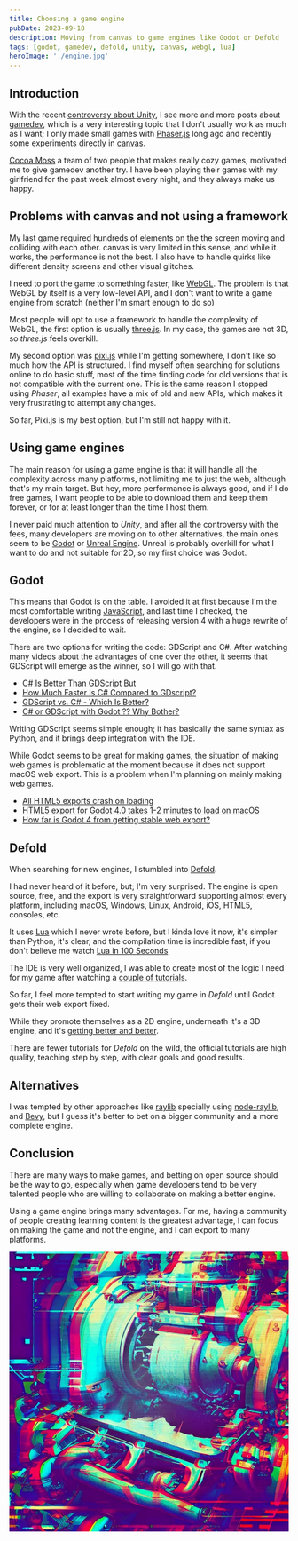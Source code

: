 ```yaml
---
title: Choosing a game engine
pubDate: 2023-09-18
description: Moving from canvas to game engines like Godot or Defold
tags: [godot, gamedev, defold, unity, canvas, webgl, lua]
heroImage: './engine.jpg'
---
```


## Introduction

With the recent [controversy about Unity](https://news.ycombinator.com/item?id=37486431), I see more and more posts about [gamedev](/tags/gamedev), which is a very interesting topic that I don't usually work as much as I want; I only made small games with [Phaser.js](https://phaser.io/) long ago and recently some experiments directly in [canvas](https://developer.mozilla.org/en-US/docs/Web/API/Canvas_API).

[Cocoa Moss](https://cocoamoss.com/) a team of two people that makes really cozy games, motivated me to give gamedev another try. I have been playing their games with my girlfriend for the past week almost every night, and they always make us happy.

## Problems with canvas and not using a framework

My last game required hundreds of elements on the the screen moving and colliding with each other. canvas is very limited in this sense, and while it works, the performance is not the best. I also have to handle quirks like different density screens and other visual glitches.

I need to port the game to something faster, like [WebGL](https://en.wikipedia.org/wiki/WebGL). The problem is that WebGL by itself is a very low-level API, and I don't want to write a game engine from scratch (neither I'm smart enough to do so)

Most people will opt to use a framework to handle the complexity of WebGL, the first option is usually [three.js](https://threejs.org/). In my case, the games are not 3D, so *three.js* feels overkill.

My second option was [pixi.js](https://pixijs.com/) while I'm getting somewhere, I don't like so much how the API is structured. I find myself often searching for solutions online to do basic stuff, most of the time finding code for old versions that is not compatible with the current one. This is the same reason I stopped using *Phaser*, all examples have a mix of old and new APIs, which makes it very frustrating to attempt any changes.

So far, Pixi.js is my best option, but I'm still not happy with it.

## Using game engines


The main reason for using a game engine is that it will handle all the complexity across many platforms, not limiting me to just the web, although that's my main target. But hey, more performance is always good, and if I do free games, I want people to be able to download them and keep them forever, or for at least longer than the time I host them.

I never paid much attention to *Unity*, and after all the controversy with the fees,  many developers are moving on to other alternatives, the main ones seem to be [Godot](https://godotengine.org/) or [Unreal Engine](https://www.unrealengine.com/). Unreal is probably overkill for what I want to do and not suitable for 2D, so my first choice was Godot.

## Godot

This means that Godot is on the table. I avoided it at first because I'm the most comfortable writing [JavaScript](/tags/javascript), and last time I checked, the developers were in the process of releasing version 4 with a huge rewrite of the engine, so I decided to wait.

There are two options for writing the code: GDScript and C#. After watching many videos about the advantages of one over the other, it seems that GDScript will emerge as the winner, so I will go with that.

- [C# Is Better Than GDScript But](https://www.youtube.com/watch?v=S2tTEPHIS1I)
- [How Much Faster Is C# Compared to GDscript?](https://www.youtube.com/watch?v=xM-HL0RU_ho)
- [GDScript vs. C# - Which Is Better? ](https://www.youtube.com/watch?v=ZF-IunpetMg)
- [C# or GDScript with Godot ?? Why Bother?](https://www.youtube.com/watch?v=g19dUmKTAfI)

Writing GDScript seems simple enough; it has basically the same syntax as Python, and it brings deep integration with the IDE.

While Godot seems to be great for making games, the situation of making web games is problematic at the moment because it does not support macOS web export. This is a problem when I'm planning on mainly making web games.

- [All HTML5 exports crash on loading](https://github.com/godotengine/godot/issues/67949)
- [HTML5 export for Godot 4.0 takes 1-2 minutes to load on macOS](https://github.com/godotengine/godot/issues/70691)
- [How far is Godot 4 from getting stable web export?](https://www.reddit.com/r/godot/comments/141l9bm/how_far_is_godot_4_from_getting_stable_web_export/)

## Defold

When searching for new engines, I stumbled into [Defold](https://defold.com/).

I had never heard of it before, but; I'm very surprised. The engine is open source, free, and the export is very straightforward supporting almost every platform, including macOS, Windows, Linux, Android, iOS, HTML5, consoles, etc.

It uses [Lua](https://www.lua.org/) which I never wrote before, but I kinda love it now, it's simpler than Python, it's clear, and the compilation time is incredible fast, if you don't believe me watch [Lua in 100 Seconds
](https://www.youtube.com/watch?v=jUuqBZwwkQw)

The IDE is very well organized, I was able to create most of the logic I need for my game after watching a [couple of tutorials](https://www.youtube.com/watch?v=HjJ-oDz-GcI).

So far, I feel more tempted to start writing my game in *Defold* until Godot gets their web export fixed.

While they promote themselves as a 2D engine, underneath it's a 3D engine, and it's [getting better and better](https://twitter.com/AGulev/status/1702085104422592541).

There are fewer tutorials for *Defold* on the wild, the official tutorials are high quality, teaching step by step, with clear goals and good results.

## Alternatives

I was tempted by other approaches like [raylib](https://www.raylib.com/) specially using [node-raylib](https://github.com/RobLoach/node-raylib), and [Bevy](https://bevyengine.org/), but I guess it's better to bet on a bigger community and a more complete engine.

## Conclusion

There are many ways to make games, and betting on open source should be the way to go, especially when game developers tend to be very talented people who are willing to collaborate on making a better engine.

Using a game engine brings many advantages. For me, having a community of people creating learning content is the greatest advantage, I can focus on making the game and not the engine, and I can export to many platforms.


![Abstract illustration of an engine](./engine.jpg)
